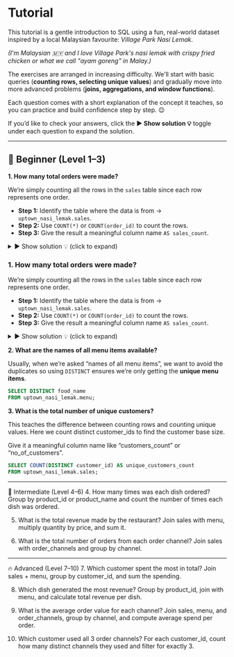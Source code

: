 # Tutorial 

This tutorial is a gentle introduction to SQL using a fun, real-world dataset inspired by a local Malaysian favourite: *Village Park Nasi Lemak*. 

*(I'm Malaysian 🇲🇾 and I love Village Park's nasi lemak with crispy fried chicken or what we call "ayam goreng" in Malay.)*

The exercises are arranged in increasing difficulty. We'll start with basic queries (**counting rows, selecting unique values**) and gradually move into more advanced problems (**joins, aggregations, and window functions**). 

Each question comes with a short explanation of the concept it teaches, so you can practice and build confidence step by step. 😉

If you’d like to check your answers, click the **▶️ Show solution 💡** toggle under each question to expand the solution. 

---

## 🌱 Beginner (Level 1–3)

**1. How many total orders were made?**

We’re simply counting all the rows in the `sales` table since each row represents one order. 

- **Step 1:** Identify the table where the data is from → `uptown_nasi_lemak.sales`.
- **Step 2:** Use `COUNT(*)` or `COUNT(order_id)` to count the rows. 
- **Step 3:** Give the result a meaningful column name `AS sales_count`.

<details> 
<summary> ▶️ Show solution 💡 (click to expand) </summary>

```sql
SELECT COUNT(*) AS sales_count
FROM uptown_nasi_lemak.sales;
```
✅ Expected result: 36
</details>


### 1. How many total orders were made?

We’re simply counting all the rows in the `sales` table since each row represents one order. 

- **Step 1:** Identify the table where the data is from → `uptown_nasi_lemak.sales`.
- **Step 2:** Use `COUNT(*)` or `COUNT(order_id)` to count the rows. 
- **Step 3:** Give the result a meaningful column name `AS sales_count`.

<details> 
<summary> ▶️ Show solution 💡 (click to expand) </summary>

```sql
SELECT COUNT(*) AS sales_count
FROM uptown_nasi_lemak.sales;
```
✅ Expected result: 36
</details>

**2. What are the names of all menu items available?**

Usually, when we’re asked “names of all menu items”, we want to avoid the duplicates so using `DISTINCT` ensures we’re only getting the **unique menu items**.

```sql
SELECT DISTINCT food_name
FROM uptown_nasi_lemak.menu;
```

**3. What is the total number of unique customers?**

This teaches the difference between counting rows and counting unique values. Here we count distinct customer_ids to find the customer base size.

Give it a meaningful column name like “customers_count” or “no_of_customers”.

```sql
SELECT COUNT(DISTINCT customer_id) AS unique_customers_count
FROM uptown_nasi_lemak.sales;
```

---

🍜 Intermediate (Level 4–6)
4. How many times was each dish ordered?
Group by product_id or product_name and count the number of times each dish was ordered.

5. What is the total revenue made by the restaurant?
Join sales with menu, multiply quantity by price, and sum it.

6. What is the total number of orders from each order channel?
Join sales with order_channels and group by channel.

---

🔥 Advanced (Level 7–10)
7. Which customer spent the most in total?
Join sales + menu, group by customer_id, and sum the spending.

8. Which dish generated the most revenue?
Group by product_id, join with menu, and calculate total revenue per dish.

9. What is the average order value for each channel?
Join sales, menu, and order_channels, group by channel, and compute average spend per order.

10. Which customer used all 3 order channels?
For each customer_id, count how many distinct channels they used and filter for exactly 3.

